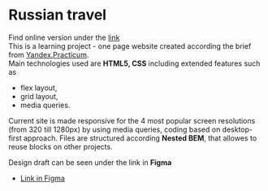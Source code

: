 # Russian travel
Find online version under the [link](https://nadezhdaterenteva.github.io/russian-travel/)  
This is a learning project  - one page website created according the brief from [Yandex.Practicum](https://www.practicum.yandex.ru).  
Main technologies used are **HTML5, CSS** including extended features such as 
* flex layout,
* grid layout,
* media queries. 

Current site is made responsive for the 4 most popular screen resolutions (from 320 till 1280px) by using media queries, coding based on desktop-first approach. 
Files are structured according **Nested BEM**, that allowes to reuse blocks on other projects.

Design draft can be seen under the link in **Figma** 
* [Link in Figma](https://www.figma.com/file/5S2WSbEFL6awjVWJ0NWL8Q/Sprint-3_-Russia-_-desktop-mobile?node-id=28503%3A0)



